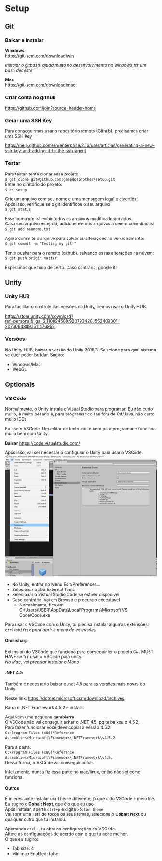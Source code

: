 # Setup

## Git

### Baixar e Instalar

**Windows**  
https://git-scm.com/download/win

_Instalar o gitbash, ajuda muito no desenvolvimento no windows ter um bash decente_

**Mac**  
https://git-scm.com/download/mac

### Criar conta no github

https://github.com/join?source=header-home

### Gerar uma SSH Key

Para conseguirmos usar o repositório remoto (Github), precisamos criar uma SSH Key

https://help.github.com/en/enterprise/2.16/user/articles/generating-a-new-ssh-key-and-adding-it-to-the-ssh-agent

### Testar

Para testar, tente clonar esse projeto:  
`$ git clone git@github.com:gamedosbrother/setup.git`  
Entre no diretório do projeto:  
`$ cd setup`  

Crie um arquivo com seu nome e uma mensagem legal e divertida!  
Após isso, verifique se o git identificou o seu arquivo:  
`$ git status`  

Esse comando irá exibir todos os arquivos modificados/criados.  
Caso seu arquivo esteja lá, adicione ele nos arquivos a serem commitados:  
`$ git add meunome.txt`  

Agora commite o arquivo para salvar as alterações no versionamento:  
`$ git commit -m "Testing my git!"`  

Tente pushar para o remoto (github), salvando essas alterações na núvem:  
`$ git push origin master`  

Esperamos que tudo de certo. Caso contrário, google it!  

## Unity

### Unity HUB

Para facilitar o controle das versões do Unity, iremos usar o Unity HUB.

https://store.unity.com/download?ref=personal&_ga=2.110824589.920793428.1552409301-2076064889.1511476959

### Versões

No Unity HUB, baixar a versão do Unity 2018.3.
Selecione para qual sistema vc quer poder buildar. Sugiro:
* Windows/Mac
* WebGL

## Optionals

### VS Code

Normalmente, o Unity instala o Visual Studio para programar.
Eu não curto muito, é muito pesado e, para programar coisas fora de C#/Java, não curto muito IDEs.

Eu uso o VSCode. Um editor de texto muito bom para programar e funciona muito bem com Unity.

**Baixar**
https://code.visualstudio.com/

Após isso, vai ser necessário configurar o Unity para usar o VSCode:
![Configurar VSCode no Unity](https://raw.githubusercontent.com/gamedosbrother/setup/master/config_unity_vscode.png)

* No Unity, entrar no Menu Edit/Preferences...
* Selecionar a aba External Tools
* Selecionar o Vistual Studio Code se estiver disponível
* Caso contrário, vai em Browse e procura o executavel
  * Normalmente, fica em C:\Users\USER\AppData\Local\Programs\Microsoft VS Code\Code.exe

Para usar o VSCode com o Unity, tu precisa instalar algumas extensões:
_`ctrl+shift+x` para abrir o menu de extensões_

#### Omnisharp
Extension do VSCode que funciona para conseguir ler o projeto C#. MUST HAVE se for usar o VSCode para unity.  
_No Mac, vai precisar instalar o Mono_

#### .NET 4.5

Também é necessario baixar o .net 4.5 para as versões mais novas do Unity.

Nesse link:
https://dotnet.microsoft.com/download/archives

Baixa o .NET Framework 4.5.2 e instala.  

Aqui vem uma pequena **gambiarra**.  
O VSCode não vai conseguir achar o .NET 4.5, pq tu baixou o 4.5.2.  
Para fazer funcionar você deve copiar a versão 4.5.2:  
`C:\Program Files (x86)\Reference Assemblies\Microsoft\Framework\.NETFramework\v4.5.2`  

Para a pasta:  
`C:\Program Files (x86)\Reference Assemblies\Microsoft\Framework\.NETFramework\v4.5.`  
Dessa forma, o VSCode vai conseguir achar.  

Infelizmente, nunca fiz essa parte no mac/linux, então não sei como funciona.

#### Outros

É interessante instalar um Theme diferente, já que o do VSCode é meio blé.  
Eu sugiro o **Cobalt Next**, que é o que eu uso.  
Após instalar, aperte `ctrl+p` e digite `>Color theme`  
Vai abrir uma lista de todos os seus temas, selecione o **Cobalt Next** ou qualquer outro que tu instalou.  

Apertando `ctrl+,` tu abre as configurações do VSCode.  
Altere as configurações de acordo com o que tu ache melhor.  
O que eu sugiro:
* Tab size: 4
* Minimap Enabled: false